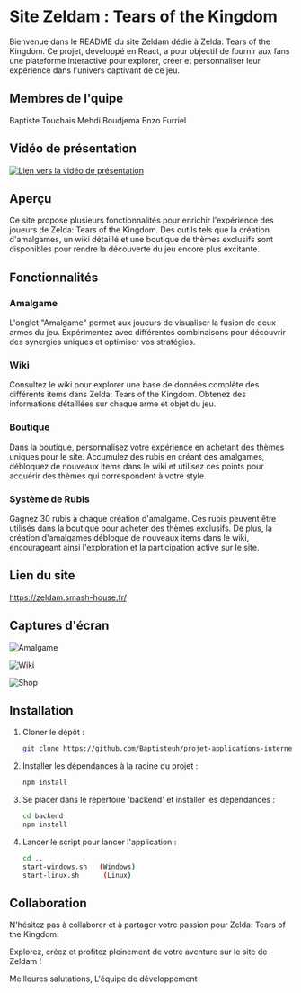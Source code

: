 
# Site Zeldam : Tears of the Kingdom

Bienvenue dans le README du site Zeldam dédié à Zelda: Tears of the Kingdom. Ce projet, développé en React, a pour objectif de fournir aux fans une plateforme interactive pour explorer, créer et personnaliser leur expérience dans l'univers captivant de ce jeu.

## Membres de l'quipe
Baptiste Touchais
Mehdi Boudjema
Enzo Furriel

## Vidéo de présentation


[![Lien vers la vidéo de présentation](https://zupimages.net/up/23/49/7udc.png)](https://www.youtube.com/watch?v=TBhnyoS4I7M)


## Aperçu

Ce site propose plusieurs fonctionnalités pour enrichir l'expérience des joueurs de Zelda: Tears of the Kingdom. Des outils tels que la création d'amalgames, un wiki détaillé et une boutique de thèmes exclusifs sont disponibles pour rendre la découverte du jeu encore plus excitante.

## Fonctionnalités

### Amalgame

L'onglet "Amalgame" permet aux joueurs de visualiser la fusion de deux armes du jeu. Expérimentez avec différentes combinaisons pour découvrir des synergies uniques et optimiser vos stratégies.

### Wiki

Consultez le wiki pour explorer une base de données complète des différents items dans Zelda: Tears of the Kingdom. Obtenez des informations détaillées sur chaque arme et objet du jeu.

### Boutique

Dans la boutique, personnalisez votre expérience en achetant des thèmes uniques pour le site. Accumulez des rubis en créant des amalgames, débloquez de nouveaux items dans le wiki et utilisez ces points pour acquérir des thèmes qui correspondent à votre style.

### Système de Rubis

Gagnez 30 rubis à chaque création d'amalgame. Ces rubis peuvent être utilisés dans la boutique pour acheter des thèmes exclusifs. De plus, la création d'amalgames débloque de nouveaux items dans le wiki, encourageant ainsi l'exploration et la participation active sur le site.

## Lien du site
https://zeldam.smash-house.fr/

## Captures d'écran

![Amalgame](https://zupimages.net/up/23/49/iiv5.png)

![Wiki](https://zupimages.net/up/23/49/ti3g.png)

![Shop](https://zupimages.net/up/23/49/0slt.png)

## Installation

1. Cloner le dépôt :
   ```bash
   git clone https://github.com/Baptisteuh/projet-applications-internet`

2. Installer les dépendances à la racine du projet :
   ```bash
   npm install
   
3. Se placer dans le répertoire 'backend' et installer les dépendances :
   ```bash
   cd backend
   npm install   
   
4. Lancer le script pour lancer l'application :
   ```bash
   cd ..
   start-windows.sh   (Windows)
   start-linux.sh 	   (Linux)

## Collaboration

N'hésitez pas à collaborer et à partager votre passion pour Zelda: Tears of the Kingdom.

Explorez, créez et profitez pleinement de votre aventure sur le site de Zeldam !

Meilleures salutations, L'équipe de développement
